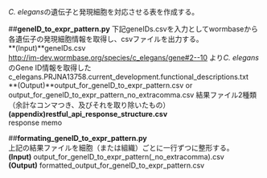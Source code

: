 <i>C. elegans</i>の遺伝子と発現細胞を対応させる表を作成する。

##<a name="1">__geneID_to_expr_pattern.py__
  下記geneIDs.csvを入力としてwormbaseから各遺伝子の発現細胞情報を取得し、csvファイルを出力する。  
    **(Input)**geneIDs.csv  
        http://im-dev.wormbase.org/species/c_elegans/gene#2--10 より<i>C. elegans</i>のGene ID情報を取得した  
        c_elegans.PRJNA13758.current_development.functional_descriptions.txt  
    **(Output)**output_for_geneID_to_expr_pattern.csv or output_for_geneID_to_expr_pattern_no_extracomma.csv
        結果ファイル2種類（余計なコンマつき、及びそれを取り除いたもの）  
    **(appendix)restful_api_response_structure.csv**   
    response memo  
    
##<a name="2">**formating_geneID_to_expr_pattern.py**  
上記の結果ファイルを細胞（または組織）ごとに一行ずつに整形する。  
**(Input)**  output_for_geneID_to_expr_pattern(_no_extracomma).csv  
**(Output)** formatted_output_for_geneID_to_expr_pattern.csv
